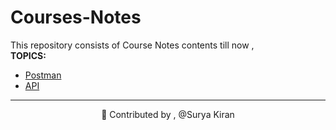 # Courses-Notes

This repository consists of Course Notes contents till now , 
<br>
<b>TOPICS:</b>
* [Postman](https://github.com/Surya-827/Courses-Notes/tree/master/Postman)
* [API](https://github.com/Surya-827/Courses-Notes/tree/master/API%20Documentation)

---------------------------------------------------------------------------------------------------------------------------------------------
<p> 
  <p align="center">🔑 Contributed by , @Surya Kiran</p>
</p>
